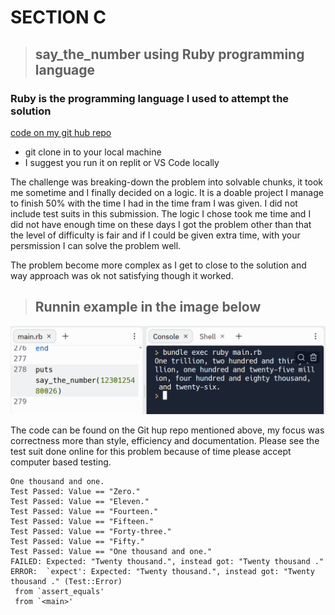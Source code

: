 # SECTION C

> ## say_the_number  using Ruby programming language

### __Ruby__ is the programming language I used to attempt the solution

[code on my git hub repo](https://github.com/T-WaRa-N/HDFLHTC "say_the_number")

* git clone in to your local machine
* I suggest you run it on replit or VS Code locally

The challenge was breaking-down the problem into solvable chunks, it took me sometime and I finally decided on a logic. It is a doable project I manage to finish 50% with the time I had in the time fram I was given. I did not include test suits in this submission. The logic I chose took me  time and I did not have enough time on these days I got the problem other than that the level of difficulty is fair and if I could be given extra time, with your persmission I can solve the problem well. 

The problem become more complex as I get to close to the solution and way approach was ok not satisfying though it worked.

> ## Runnin example in the image below
![snippet](./images/say_the_number.PNG)

The code can be found on the Git hup repo mentioned above, my focus was correctness more than style, efficiency and documentation. Please see the test suit done online for this problem because of time please accept computer based testing.

```Text File
One thousand and one.
Test Passed: Value == "Zero."
Test Passed: Value == "Eleven."
Test Passed: Value == "Fourteen."
Test Passed: Value == "Fifteen."
Test Passed: Value == "Forty-three."
Test Passed: Value == "Fifty."
Test Passed: Value == "One thousand and one."
FAILED: Expected: "Twenty thousand.", instead got: "Twenty thousand ."
ERROR:  `expect': Expected: "Twenty thousand.", instead got: "Twenty thousand ." (Test::Error)
 from `assert_equals'
 from `<main>'
```

